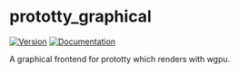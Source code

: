 # prototty\_graphical

[![Version](https://img.shields.io/crates/v/prototty_graphical.svg)](https://crates.io/crates/prototty_graphical)
[![Documentation](https://docs.rs/prototty_graphical/badge.svg)](https://docs.rs/prototty_graphical)

A graphical frontend for prototty which renders with wgpu.
